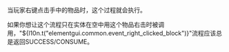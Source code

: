 当玩家右键点击手中的物品时，这个过程就会执行。

如果你想让这个流程只在实体在空中用这个物品右击时被调用，"${l10n.t("elementgui.common.event_right_clicked_block")}"流程应该总是返回SUCCESS/CONSUME。
